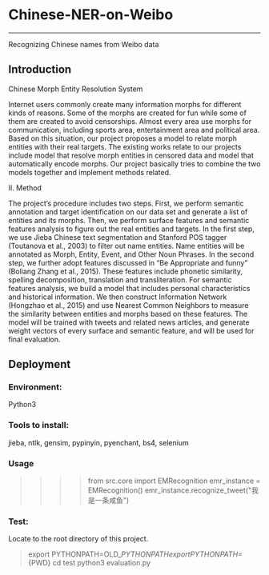 # Chinese-NER-on-Weibo
--------------------------
Recognizing Chinese names from Weibo data

## Introduction
 Chinese Morph Entity Resolution System

 Internet users commonly create many information morphs for different kinds of reasons. Some of the morphs are created for fun while some of them are created to avoid censorships. Almost every area use morphs for communication, including sports area, entertainment area and political area.
Based on this situation, our project proposes a model to relate morph entities with their real targets. The existing works relate to our projects include model that resolve morph entities in censored data and model that automatically encode morphs. Our project basically tries to combine the two models together and implement methods related.

 II.	Method

 The project’s procedure includes two steps. First, we perform semantic annotation and target identification on our data set and generate a list of entities and its morphs. Then, we perform surface features and semantic features analysis to figure out the real entities and targets.
In the first step, we use Jieba Chinese text segmentation and Stanford POS tagger (Toutanova et al., 2003) to filter out name entities. Name entities will be annotated as Morph, Entity, Event, and Other Noun Phrases. In the second step, we further adopt features discussed in “Be Appropriate and funny” (Boliang Zhang et al., 2015). These features include phonetic similarity, spelling decomposition, translation and transliteration. For semantic features analysis, we build a model that includes personal characteristics and historical information. We then construct Information Network (Hongzhao et al., 2015) and use Nearest Common Neighbors to measure the similarity between entities and morphs based on these features. The model will be trained with tweets and related news articles, and generate weight vectors of every surface and semantic feature, and will be used for final evaluation.

## Deployment

 ### Environment:
 Python3

 ### Tools to install:
 jieba, ntlk, gensim, pypinyin, pyenchant, bs4, selenium

 ### Usage
 > >>> from src.core import EMRecognition
 > >>> emr_instance = EMRecognition()
 > >>> emr_instance.recognize_tweet("我是一条咸鱼")

 ### Test:
 Locate to the root directory of this project.

 > export PYTHONPATH=OLD_${PYTHONPATH}
 > export PYTHONPATH=${PWD}
 > cd test
 > python3 evaluation.py